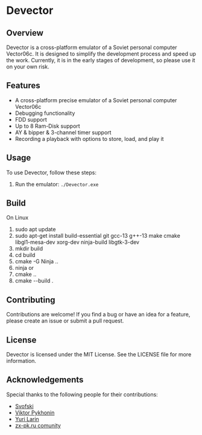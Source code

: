 # Devector

## Overview

Devector is a cross-platform emulator of a Soviet personal computer Vector06c. It is designed to simplify the development process and speed up the work. Currently, it is in the early stages of development, so please use it on your own risk.

## Features

- A cross-platform precise emulator of a Soviet personal computer Vector06c
- Debugging functionality
- FDD support
- Up to 8 Ram-Disk support
- AY & bipper & 3-channel timer support
- Recording a playback with options to store, load, and play it

## Usage

To use Devector, follow these steps:

1. Run the emulator: `./Devector.exe`

## Build

On Linux
1. sudo apt update
2. sudo apt-get install build-essential git gcc-13 g++-13 make cmake libgl1-mesa-dev xorg-dev ninja-build libgtk-3-dev
3. mkdir build
3. cd build
4. cmake -G Ninja ..
5. ninja
or 
4. cmake ..
5. cmake --build .

## Contributing

Contributions are welcome! If you find a bug or have an idea for a feature, please create an issue or submit a pull request.

## License

Devector is licensed under the MIT License. See the LICENSE file for more information.

## Acknowledgements

Special thanks to the following people for their contributions:

- [Svofski](https://github.com/svofski)
- [Viktor Pykhonin](https://github.com/vpyk/)
- [Yuri Larin](https://github.com/ImproverX)
- [zx-pk.ru comunity](https://zx-pk.ru/)
